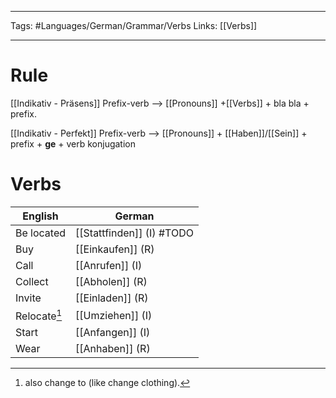 ___
Tags: #Languages/German/Grammar/Verbs 
Links: [[Verbs]]
___
# Rule
[[Indikativ - Präsens]]
Prefix-verb --> [[Pronouns]] +[[Verbs]] + bla bla + prefix.

[[Indikativ - Perfekt]]
Prefix-verb --> [[Pronouns]] + [[Haben]]/[[Sein]] + prefix + **ge** + verb konjugation

# Verbs
English | German
------------ | ------------
Be located | [[Stattfinden]] (I) #TODO 
Buy | [[Einkaufen]] (R)
Call | [[Anrufen]] (I)
Collect | [[Abholen]] (R)
Invite | [[Einladen]] (R)
Relocate[^1] | [[Umziehen]] (I)
Start | [[Anfangen]] (I)
Wear | [[Anhaben]] (R)


[^1]: also change to (like change clothing).